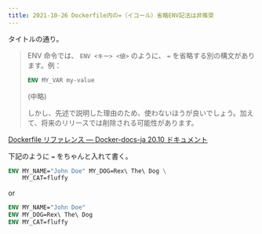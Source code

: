 ```yaml
---
title: 2021-10-26 Dockerfile内の=（イコール）省略ENV記法は非推奨
---
```


タイトルの通り。

> ENV 命令では、 `ENV <キー> <値>` のように、 `=` を省略する別の構文があります。例：
> ```dockerfile
> ENV MY_VAR my-value
> ```
> 
> (中略)
> 
> しかし、先述で説明した理由のため、使わないほうが良いでしょう。加えて、将来のリリースでは削除される可能性があります。

[Dockerfile リファレンス — Docker-docs-ja 20.10 ドキュメント](https://docs.docker.jp/engine/reference/builder.html#env)


下記のように `=` をちゃんと入れて書く。

```dockerfile
ENV MY_NAME="John Doe" MY_DOG=Rex\ The\ Dog \
    MY_CAT=fluffy
```

or

```dockerfile
ENV MY_NAME="John Doe"
ENV MY_DOG=Rex\ The\ Dog
ENV MY_CAT=fluffy
```
